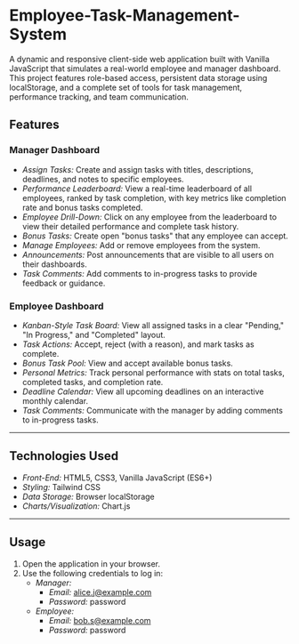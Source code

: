# Employee-Task-Management-System

A dynamic and responsive client-side web application built with Vanilla JavaScript that simulates a real-world employee and manager dashboard. This project features role-based access, persistent data storage using localStorage, and a complete set of tools for task management, performance tracking, and team communication.

## Features

### Manager Dashboard
* *Assign Tasks:* Create and assign tasks with titles, descriptions, deadlines, and notes to specific employees.
* *Performance Leaderboard:* View a real-time leaderboard of all employees, ranked by task completion, with key metrics like completion rate and bonus tasks completed.
* *Employee Drill-Down:* Click on any employee from the leaderboard to view their detailed performance and complete task history.
* *Bonus Tasks:* Create open "bonus tasks" that any employee can accept.
* *Manage Employees:* Add or remove employees from the system.
* *Announcements:* Post announcements that are visible to all users on their dashboards.
* *Task Comments:* Add comments to in-progress tasks to provide feedback or guidance.

### Employee Dashboard
* *Kanban-Style Task Board:* View all assigned tasks in a clear "Pending," "In Progress," and "Completed" layout.
* *Task Actions:* Accept, reject (with a reason), and mark tasks as complete.
* *Bonus Task Pool:* View and accept available bonus tasks.
* *Personal Metrics:* Track personal performance with stats on total tasks, completed tasks, and completion rate.
* *Deadline Calendar:* View all upcoming deadlines on an interactive monthly calendar.
* *Task Comments:* Communicate with the manager by adding comments to in-progress tasks.

---
## Technologies Used

* *Front-End:* HTML5, CSS3, Vanilla JavaScript (ES6+)
* *Styling:* Tailwind CSS
* *Data Storage:* Browser localStorage
* *Charts/Visualization:* Chart.js

---
## Usage

1.  Open the application in your browser.
2.  Use the following credentials to log in:
    * *Manager:*
        * *Email:* alice.j@example.com
        * *Password:* password
    * *Employee:*
        * *Email:* bob.s@example.com
        * *Password:* password
